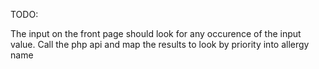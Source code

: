 TODO:

The input on the front page should look for any occurence of the input value.
Call the php api and map the results to look by priority into allergy name